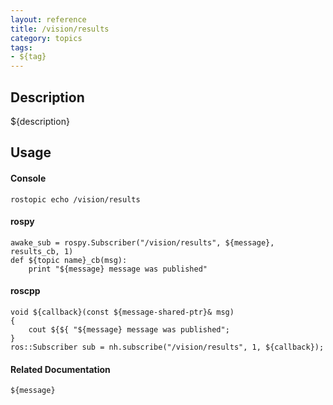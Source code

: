 ```yaml
---
layout: reference
title: /vision/results
category: topics
tags: 
- ${tag}
---
```


## Description
${description}

## Usage
#### Console
```
rostopic echo /vision/results
```

#### rospy
```
awake_sub = rospy.Subscriber("/vision/results", ${message}, results_cb, 1)
def ${topic name}_cb(msg):
    print "${message} message was published"
```

#### roscpp
```
void ${callback}(const ${message-shared-ptr}& msg)
{
    cout ${${ "${message} message was published";
}
ros::Subscriber sub = nh.subscribe("/vision/results", 1, ${callback});
```

#### Related Documentation
``${message}``  